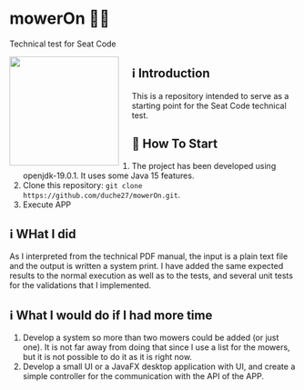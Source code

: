# mowerOn 🚀🚀
Technical test for Seat Code

<img src="https://www-static-nw.husqvarna.com/-/images/aprimo/klippo/walk-behind-mowers/photos/studio/bm-885141.webp?v=3b332cf923296e8&format=WEBP_LANDSCAPE_CONTAIN_XL" align="left" width="192px" height="192px"/>
<img align="left" width="0" height="192px" hspace="10"/>

## ℹ️ Introduction

This is a repository intended to serve as a starting point for the Seat Code technical test.

## 🏁 How To Start

1. The project has been developed using openjdk-19.0.1. It uses some Java 15 features.
2. Clone this repository: `git clone https://github.com/duche27/mowerOn.git`.
3. Execute APP

## ℹ️ WHat I did
As I interpreted from the technical PDF manual, the input is a plain text file and the output is written a system print.
I have added the same expected results to the normal execution as well as to the tests, and several unit tests for the validations that I implemented.

## ℹ️ What I would do if I had more time
1. Develop a system so more than two mowers could be added (or just one). It is not far away from doing that since I use a list for the mowers, 
but it is not possible to do it as it is right now.
2. Develop a small UI or a JavaFX desktop application with UI, and create a simple controller for the communication with the API of the APP.
